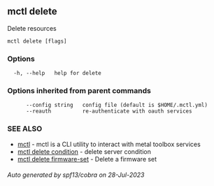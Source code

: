 ## mctl delete

Delete resources

```
mctl delete [flags]
```

### Options

```
  -h, --help   help for delete
```

### Options inherited from parent commands

```
      --config string   config file (default is $HOME/.mctl.yml)
      --reauth          re-authenticate with oauth services
```

### SEE ALSO

* [mctl](mctl.md)	 - mctl is a CLI utility to interact with metal toolbox services
* [mctl delete condition](mctl_delete_condition.md)	 - delete server condition
* [mctl delete firmware-set](mctl_delete_firmware-set.md)	 - Delete a firmware set

###### Auto generated by spf13/cobra on 28-Jul-2023
